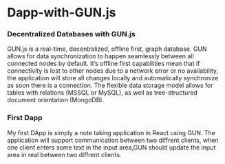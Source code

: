 # Dapp-with-GUN.js

### Decentralized Databases with GUN.js
GUN.js is a real-time, decentralized, offline first, graph database. GUN allows for data synchronization to happen seamlessly between all connected nodes by default. It’s offline first capabilities mean that if connectivity is lost to other nodes due to a network error or no availability, the application will store all changes locally and automatically synchronize as soon there is a connection. The flexible data storage model allows for tables with relations (MSSQL or MySQL), as well as tree-structured document orientation (MongoDB).

### First Dapp

My first DApp is simply a note taking application in React using GUN. The application will support communication between two diffrent clients, when one client enters some text in the input area,GUN should update the input area in real between two diffrent clients.

